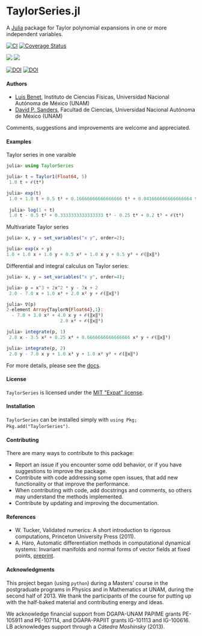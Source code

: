 # TaylorSeries.jl

A [Julia](http://julialang.org) package for Taylor polynomial expansions in one or more
independent variables.

[![CI](https://github.com/JuliaDiff/TaylorSeries.jl/workflows/CI/badge.svg)](https://github.com//JuliaDiff/TaylorSeries.jl/actions)
[![Coverage Status](https://coveralls.io/repos/JuliaDiff/TaylorSeries.jl/badge.svg?branch=master)](https://coveralls.io/github/JuliaDiff/TaylorSeries.jl?branch=master)

[![](https://img.shields.io/badge/docs-stable-blue.svg)](http://www.juliadiff.org/TaylorSeries.jl/stable)
[![](https://img.shields.io/badge/docs-latest-blue.svg)](http://www.juliadiff.org/TaylorSeries.jl/latest)

[![DOI](http://joss.theoj.org/papers/10.21105/joss.01043/status.svg)](https://doi.org/10.21105/joss.01043)
[![DOI](https://zenodo.org/badge/DOI/10.5281/zenodo.2601941.svg)](https://zenodo.org/record/2601941)

#### Authors
- [Luis Benet](http://www.cicc.unam.mx/~benet/), Instituto de Ciencias Físicas,
Universidad Nacional Autónoma de México (UNAM)
- [David P. Sanders](http://sistemas.fciencias.unam.mx/~dsanders/), Facultad
de Ciencias, Universidad Nacional Autónoma de México (UNAM)

Comments, suggestions and improvements are welcome and appreciated.

#### Examples
Taylor series in one varaible
```julia
julia> using TaylorSeries

julia> t = Taylor1(Float64, 5)
 1.0 t + 𝒪(t⁶)

julia> exp(t)
 1.0 + 1.0 t + 0.5 t² + 0.16666666666666666 t³ + 0.041666666666666664 t⁴ + 0.008333333333333333 t⁵ + 𝒪(t⁶)
 
 julia> log(1 + t)
 1.0 t - 0.5 t² + 0.3333333333333333 t³ - 0.25 t⁴ + 0.2 t⁵ + 𝒪(t⁶)
 ```
Multivariate Taylor series
 ```julia
julia> x, y = set_variables("x y", order=2);

julia> exp(x + y)
 1.0 + 1.0 x + 1.0 y + 0.5 x² + 1.0 x y + 0.5 y² + 𝒪(‖x‖³)
 
```
Differential and integral calculus on Taylor series:
```julia
julia> x, y = set_variables("x y", order=4);

julia> p = x^3 + 2x^2 * y - 7x + 2
 2.0 - 7.0 x + 1.0 x³ + 2.0 x² y + 𝒪(‖x‖⁵)

julia> ∇(p)
2-element Array{TaylorN{Float64},1}:
  - 7.0 + 3.0 x² + 4.0 x y + 𝒪(‖x‖⁵)
                    2.0 x² + 𝒪(‖x‖⁵)

julia> integrate(p, 1)
 2.0 x - 3.5 x² + 0.25 x⁴ + 0.6666666666666666 x³ y + 𝒪(‖x‖⁵)

julia> integrate(p, 2)
 2.0 y - 7.0 x y + 1.0 x³ y + 1.0 x² y² + 𝒪(‖x‖⁵)
```

For more details, please see the [docs](http://www.juliadiff.org/TaylorSeries.jl/stable).

#### License

`TaylorSeries` is licensed under the [MIT "Expat" license](./LICENSE.md).

#### Installation

`TaylorSeries` can be installed simply with `using Pkg; Pkg.add("TaylorSeries")`.

#### Contributing

There are many ways to contribute to this package:

- Report an issue if you encounter some odd behavior, or if you have suggestions to improve the package.
- Contribute with code addressing some open issues, that add new functionality or that improve the performance.
- When contributing with code, add docstrings and comments, so others may understand the methods implemented.
- Contribute by updating and improving the documentation.

#### References

- W. Tucker, Validated numerics: A short introduction to rigorous
computations, Princeton University Press (2011).
-  A. Haro, Automatic differentiation methods in computational dynamical
systems: Invariant manifolds and normal forms of vector fields at fixed points,
[preprint](http://www.maia.ub.es/~alex/admcds/admcds.pdf).

#### Acknowledgments
This project began (using `python`) during a Masters' course in the postgraduate
programs in Physics and in Mathematics at UNAM, during the second half of 2013.
We thank the participants of the course for putting up with the half-baked
material and contributing energy and ideas.

We acknowledge financial support from DGAPA-UNAM PAPIME grants
PE-105911 and PE-107114, and DGAPA-PAPIIT grants IG-101113
and IG-100616.
LB acknowledges support through a *Cátedra Moshinsky* (2013).
